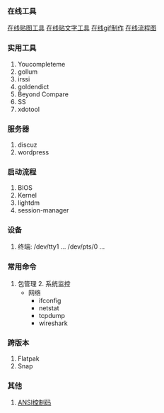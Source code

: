 ### 在线工具
[在线贴图工具](https://imgur.com/)
[在线贴文字工具](https://paste.ubuntu.com/)
[在线gif制作](http://www.soogif.com/)
[在线流程图](https://www.processon.com/diagrams)

### 实用工具

  1. Youcompleteme
  2. gollum
  3. irssi
  4. goldendict
  5. Beyond Compare
  6. SS
  7. xdotool

### 服务器

 1. discuz
 2. wordpress

### 启动流程

 1. BIOS
 2. Kernel
 3. lightdm
 4. session-manager

### 设备

 1. 终端: /dev/tty1 ... /dev/pts/0 ...

### 常用命令

  1. 包管理
        2. 系统监控
       * 网络
         * ifconfig
         * netstat
         * tcpdump
         * wireshark

### 跨版本

 1. Flatpak
 2. Snap

### 其他

 1. [ANSI控制码](http://ascii-table.com/ansi-escape-sequences.php)
